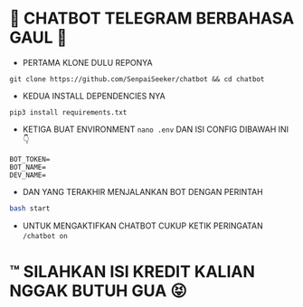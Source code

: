 # 🤖 CHATBOT TELEGRAM BERBAHASA GAUL 🤟

- PERTAMA KLONE DULU REPONYA
```
git clone https://github.com/SenpaiSeeker/chatbot && cd chatbot
```
- KEDUA INSTALL DEPENDENCIES NYA
```
pip3 install requirements.txt
```
- KETIGA BUAT ENVIRONMENT
`nano .env` DAN ISI CONFIG DIBAWAH INI 👇
```env
BOT_TOKEN=
BOT_NAME=
DEV_NAME=
```
- DAN YANG TERAKHIR MENJALANKAN BOT DENGAN PERINTAH
```bash
bash start
```
- UNTUK MENGAKTIFKAN CHATBOT CUKUP KETIK PERINGATAN `/chatbot on`

# ™️ SILAHKAN ISI KREDIT KALIAN NGGAK BUTUH GUA 😝

